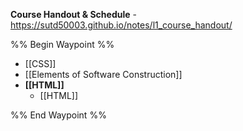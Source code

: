 **Course Handout & Schedule** - https://sutd50003.github.io/notes/l1_course_handout/

%% Begin Waypoint %%
- [[CSS]]
- [[Elements of Software Construction]]
- **[[HTML]]**
	- [[HTML]]

%% End Waypoint %%